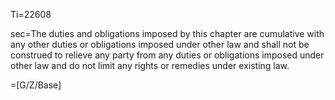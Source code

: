 Ti=22608

sec=The duties and obligations imposed by this chapter are cumulative with any other duties or obligations imposed under other law and shall not be construed to relieve any party from any duties or obligations imposed under other law and do not limit any rights or remedies under existing law.

=[G/Z/Base]